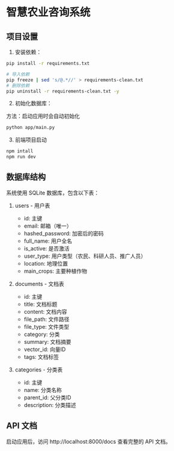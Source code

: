 # 智慧农业咨询系统

## 项目设置

1. 安装依赖：

```bash
pip install -r requirements.txt

# 导入依赖
pip freeze | sed 's/@.*//' > requirements-clean.txt
# 删除依赖
pip uninstall -r requirements-clean.txt -y
```

2. 初始化数据库：

方法：启动应用时会自动初始化
```bash
python app/main.py
```

3. 前端项目启动
```bash
npm intall
npm run dev 
```

## 数据库结构

系统使用 SQLite 数据库，包含以下表：

1. users - 用户表
   - id: 主键
   - email: 邮箱（唯一）
   - hashed_password: 加密后的密码
   - full_name: 用户全名
   - is_active: 是否激活
   - user_type: 用户类型（农民、科研人员、推广人员）
   - location: 地理位置
   - main_crops: 主要种植作物

2. documents - 文档表
   - id: 主键
   - title: 文档标题
   - content: 文档内容
   - file_path: 文件路径
   - file_type: 文件类型
   - category: 分类
   - summary: 文档摘要
   - vector_id: 向量ID
   - tags: 文档标签

3. categories - 分类表
   - id: 主键
   - name: 分类名称
   - parent_id: 父分类ID
   - description: 分类描述

## API 文档

启动应用后，访问 http://localhost:8000/docs 查看完整的 API 文档。